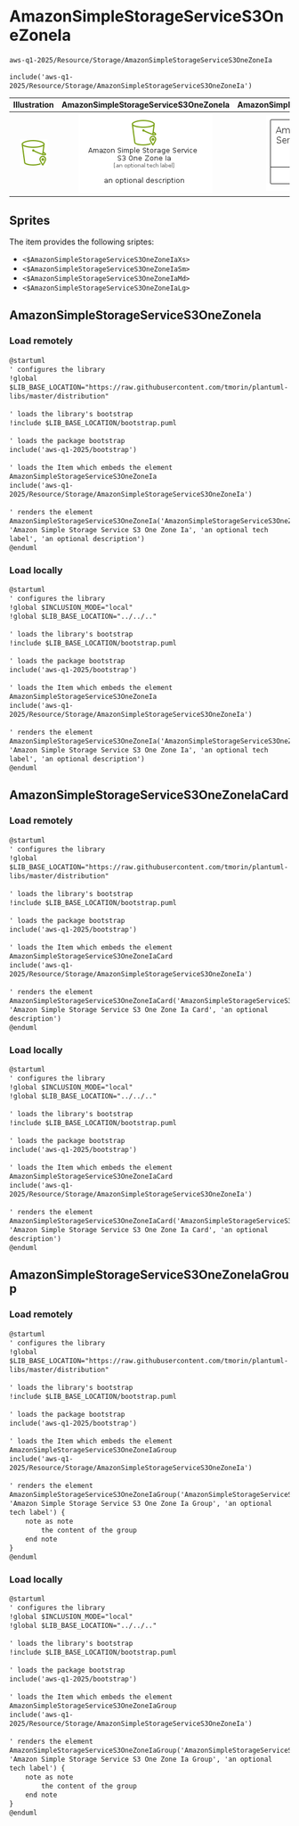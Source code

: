 # AmazonSimpleStorageServiceS3OneZoneIa


```text
aws-q1-2025/Resource/Storage/AmazonSimpleStorageServiceS3OneZoneIa
```

```text
include('aws-q1-2025/Resource/Storage/AmazonSimpleStorageServiceS3OneZoneIa')
```



| Illustration | AmazonSimpleStorageServiceS3OneZoneIa | AmazonSimpleStorageServiceS3OneZoneIaCard | AmazonSimpleStorageServiceS3OneZoneIaGroup |
| :---: | :---: | :---: | :---: |
| ![illustration for Illustration](../../../aws-q1-2025/Resource/Storage/AmazonSimpleStorageServiceS3OneZoneIa.png) | ![illustration for AmazonSimpleStorageServiceS3OneZoneIa](../../../aws-q1-2025/Resource/Storage/AmazonSimpleStorageServiceS3OneZoneIa.Local.png) | ![illustration for AmazonSimpleStorageServiceS3OneZoneIaCard](../../../aws-q1-2025/Resource/Storage/AmazonSimpleStorageServiceS3OneZoneIaCard.Local.png) | ![illustration for AmazonSimpleStorageServiceS3OneZoneIaGroup](../../../aws-q1-2025/Resource/Storage/AmazonSimpleStorageServiceS3OneZoneIaGroup.Local.png) |



## Sprites
The item provides the following sriptes:

- `<$AmazonSimpleStorageServiceS3OneZoneIaXs>`
- `<$AmazonSimpleStorageServiceS3OneZoneIaSm>`
- `<$AmazonSimpleStorageServiceS3OneZoneIaMd>`
- `<$AmazonSimpleStorageServiceS3OneZoneIaLg>`





## AmazonSimpleStorageServiceS3OneZoneIa

### Load remotely
```plantuml
@startuml
' configures the library
!global $LIB_BASE_LOCATION="https://raw.githubusercontent.com/tmorin/plantuml-libs/master/distribution"

' loads the library's bootstrap
!include $LIB_BASE_LOCATION/bootstrap.puml

' loads the package bootstrap
include('aws-q1-2025/bootstrap')

' loads the Item which embeds the element AmazonSimpleStorageServiceS3OneZoneIa
include('aws-q1-2025/Resource/Storage/AmazonSimpleStorageServiceS3OneZoneIa')

' renders the element
AmazonSimpleStorageServiceS3OneZoneIa('AmazonSimpleStorageServiceS3OneZoneIa', 'Amazon Simple Storage Service S3 One Zone Ia', 'an optional tech label', 'an optional description')
@enduml
```

### Load locally
```plantuml
@startuml
' configures the library
!global $INCLUSION_MODE="local"
!global $LIB_BASE_LOCATION="../../.."

' loads the library's bootstrap
!include $LIB_BASE_LOCATION/bootstrap.puml

' loads the package bootstrap
include('aws-q1-2025/bootstrap')

' loads the Item which embeds the element AmazonSimpleStorageServiceS3OneZoneIa
include('aws-q1-2025/Resource/Storage/AmazonSimpleStorageServiceS3OneZoneIa')

' renders the element
AmazonSimpleStorageServiceS3OneZoneIa('AmazonSimpleStorageServiceS3OneZoneIa', 'Amazon Simple Storage Service S3 One Zone Ia', 'an optional tech label', 'an optional description')
@enduml
```

## AmazonSimpleStorageServiceS3OneZoneIaCard

### Load remotely
```plantuml
@startuml
' configures the library
!global $LIB_BASE_LOCATION="https://raw.githubusercontent.com/tmorin/plantuml-libs/master/distribution"

' loads the library's bootstrap
!include $LIB_BASE_LOCATION/bootstrap.puml

' loads the package bootstrap
include('aws-q1-2025/bootstrap')

' loads the Item which embeds the element AmazonSimpleStorageServiceS3OneZoneIaCard
include('aws-q1-2025/Resource/Storage/AmazonSimpleStorageServiceS3OneZoneIa')

' renders the element
AmazonSimpleStorageServiceS3OneZoneIaCard('AmazonSimpleStorageServiceS3OneZoneIaCard', 'Amazon Simple Storage Service S3 One Zone Ia Card', 'an optional description')
@enduml
```

### Load locally
```plantuml
@startuml
' configures the library
!global $INCLUSION_MODE="local"
!global $LIB_BASE_LOCATION="../../.."

' loads the library's bootstrap
!include $LIB_BASE_LOCATION/bootstrap.puml

' loads the package bootstrap
include('aws-q1-2025/bootstrap')

' loads the Item which embeds the element AmazonSimpleStorageServiceS3OneZoneIaCard
include('aws-q1-2025/Resource/Storage/AmazonSimpleStorageServiceS3OneZoneIa')

' renders the element
AmazonSimpleStorageServiceS3OneZoneIaCard('AmazonSimpleStorageServiceS3OneZoneIaCard', 'Amazon Simple Storage Service S3 One Zone Ia Card', 'an optional description')
@enduml
```

## AmazonSimpleStorageServiceS3OneZoneIaGroup

### Load remotely
```plantuml
@startuml
' configures the library
!global $LIB_BASE_LOCATION="https://raw.githubusercontent.com/tmorin/plantuml-libs/master/distribution"

' loads the library's bootstrap
!include $LIB_BASE_LOCATION/bootstrap.puml

' loads the package bootstrap
include('aws-q1-2025/bootstrap')

' loads the Item which embeds the element AmazonSimpleStorageServiceS3OneZoneIaGroup
include('aws-q1-2025/Resource/Storage/AmazonSimpleStorageServiceS3OneZoneIa')

' renders the element
AmazonSimpleStorageServiceS3OneZoneIaGroup('AmazonSimpleStorageServiceS3OneZoneIaGroup', 'Amazon Simple Storage Service S3 One Zone Ia Group', 'an optional tech label') {
    note as note
        the content of the group
    end note
}
@enduml
```

### Load locally
```plantuml
@startuml
' configures the library
!global $INCLUSION_MODE="local"
!global $LIB_BASE_LOCATION="../../.."

' loads the library's bootstrap
!include $LIB_BASE_LOCATION/bootstrap.puml

' loads the package bootstrap
include('aws-q1-2025/bootstrap')

' loads the Item which embeds the element AmazonSimpleStorageServiceS3OneZoneIaGroup
include('aws-q1-2025/Resource/Storage/AmazonSimpleStorageServiceS3OneZoneIa')

' renders the element
AmazonSimpleStorageServiceS3OneZoneIaGroup('AmazonSimpleStorageServiceS3OneZoneIaGroup', 'Amazon Simple Storage Service S3 One Zone Ia Group', 'an optional tech label') {
    note as note
        the content of the group
    end note
}
@enduml
```

